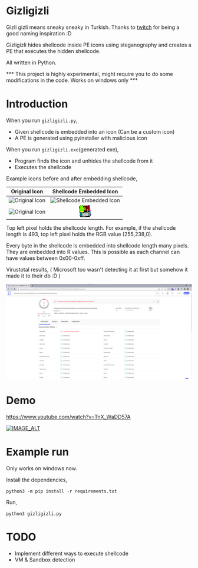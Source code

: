 # Gizligizli

Gizli gizli means sneaky sneaky in Turkish. Thanks to [twitch](https://www.youtube.com/watch?v=42b6JGSbaAo&t=258s) for being a good naming inspiration :D 

Gizligizli hides shellcode inside PE icons using steganography and creates a PE that executes the hidden shellcode. 

All written in Python. 

*** This project is highly experimental, might require you to do some modifications in the code. Works on windows only ***

# Introduction

When you run `gizligizli.py`, 

- Given shellcode is embedded into an icon (Can be a custom icon)
- A PE is generated using pyinstaller with malicious icon

When you run `gizligizli.exe`(generated exe),

- Program finds the icon and unhides the shellcode from it
- Executes the shellcode


Example icons before and after embedding shellcode,

Original Icon              |  Shellcode Embedded Icon
:-------------------------:|:-------------------------:
![Original Icon](images/default.ico "Original Icon")    |   ![Shellcode Embedded Icon](images/default_embedded.ico "Shellcode Embedded Icon")
![Original Icon](images/test.png "Original Icon")   |   ![Shellcode Embedded Icon](images/test_embedded.png "Shellcode Embedded Icon")




Top left pixel holds the shellcode length. For example, if the shellcode length is 493, top left pixel holds the RGB value (255,238,0). 

Every byte in the shellcode is embedded into shellcode length many pixels.  They are embedded into R values. This is possible as each channel can have values between 0x00-0xff.

Virustotal results, ( Microsoft too wasn't detecting it at first but somehow it made it to their db :D )

![Virustotal](images/virustotal.png)

# Demo

https://www.youtube.com/watch?v=TnX_WaDD57A

[![IMAGE_ALT](https://img.youtube.com/vi/TnX_WaDD57A/0.jpg)](https://www.youtube.com/watch?v=TnX_WaDD57A)



# Example run

Only works on windows now.

Install the dependencies,
```
python3 -m pip install -r requirements.txt
```

Run,
```
python3 gizligizli.py
```

# TODO

- Implement different ways to execute shellcode
- VM & Sandbox detection